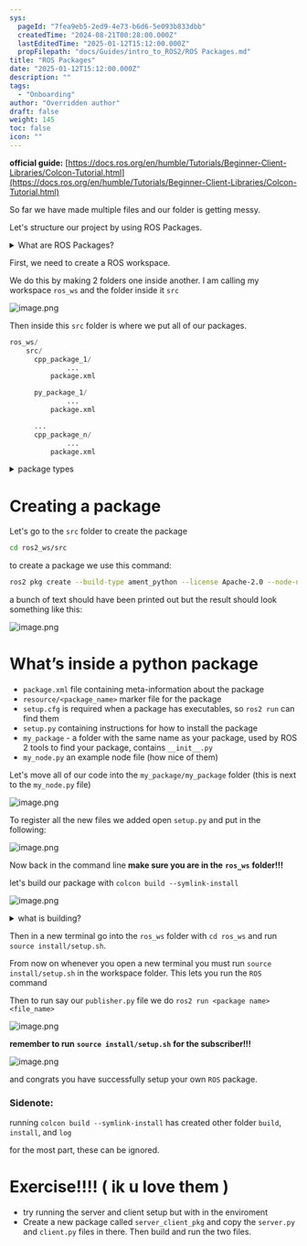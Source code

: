 ```yaml
---
sys:
  pageId: "7fea9eb5-2ed9-4e73-b6d6-5e093b833dbb"
  createdTime: "2024-08-21T00:28:00.000Z"
  lastEditedTime: "2025-01-12T15:12:00.000Z"
  propFilepath: "docs/Guides/intro_to_ROS2/ROS Packages.md"
title: "ROS Packages"
date: "2025-01-12T15:12:00.000Z"
description: ""
tags:
  - "Onboarding"
author: "Overridden author"
draft: false
weight: 145
toc: false
icon: ""
---
```


**official guide:** [https://docs.ros.org/en/humble/Tutorials/Beginner-Client-Libraries/Colcon-Tutorial.html](https://docs.ros.org/en/humble/Tutorials/Beginner-Client-Libraries/Colcon-Tutorial.html)

So far we have made multiple files and our folder is getting messy.

Let's structure our project by using ROS Packages.

<details>

<summary>What are ROS Packages?</summary>

ROS Packages are, as the name implies, packages of code that are highly sharable between ROS developers.

They consist of a folder, `package.xml` file, and source code

```python
      cpp_package_1/
		      ... imagine much code files here ..
          package.xml
```

</details>

First, we need to create a ROS workspace.

We do this by making 2 folders one inside another. I am calling my workspace `ros_ws` and the folder inside it `src`

![image.png](https://prod-files-secure.s3.us-west-2.amazonaws.com/d518164a-d88e-44d1-a4ee-3adb3bd8bce0/70706947-fd18-4537-a67b-e12946812d31/image.png?X-Amz-Algorithm=AWS4-HMAC-SHA256&X-Amz-Content-Sha256=UNSIGNED-PAYLOAD&X-Amz-Credential=ASIAZI2LB466YWNDOEOU%2F20250305%2Fus-west-2%2Fs3%2Faws4_request&X-Amz-Date=20250305T220758Z&X-Amz-Expires=3600&X-Amz-Security-Token=IQoJb3JpZ2luX2VjENb%2F%2F%2F%2F%2F%2F%2F%2F%2F%2FwEaCXVzLXdlc3QtMiJGMEQCIBwp0ROW3M2IuKxScbUxUSEtAt3WiTxUhXaKJPJAhE5cAiBhdR3toGt0y2b8uk97%2Bd9gawpKhMs8%2FDYfu%2BHJTBZ9CSr%2FAwgeEAAaDDYzNzQyMzE4MzgwNSIMU9Gx449N8gOYvetMKtwDdU7cWrx8Z3Mkgb%2BS5KuXTQmQSOgJ4DHVeoU0CCG59C%2BG%2Bpe%2FXE6Uu46UctmKFHpPH0RuaCyZg%2BlRzQnnRjLjvJOhfqsmjHTaBbsnLn8RWb9RqJu9cxPgE3AcCgNkGPiC1ZqNmY8nDVDgZf47OvP5tmL0dmGRrNjxaboCAY0yo%2FEY2YevRdo3sbrPFoA%2FMLlA3dDzs5LBtKj1TMI1El1UctpV6C1jSZh7LUDXhfIwSZjoIjTbDuusD%2FJ304yBrlQ15PT7789hoGNYyGG%2ByDrUvaej1002v2GxmYxSJhJ1bHRxn%2Fm%2BWvXKraVKVvj0x9gEKng5%2BEqUUsdV%2F1si3e2ajeU2i0bmCmMu6O3PzBgGHSNPd0g0u5cyI8w6Dwl7gZPR4N7aoHRyLq%2FBdxAr7vtfHcj9lOp%2BB4w9ccriyoVunuaOJ7u2l3zuV21Lpa9Dsoa48L5BnGcQPGEIL6e%2FcabE3BPN5%2BvGA2aB7answDHZmx5Ni0%2BKSB%2BZ373zHg%2FcuM5mMMDc6qBnuPG1Pmp6Lg4NheQMwryKsMN%2BcAZ04vAIFdzbT5J%2B8gCxcAyBjsNoBzm4w%2F%2BQM7z4%2Bl7D7KIAdco%2FyBexbdgci7ZLVj2VsWu9CVCZpYCfE%2BSy5q9%2FSx8wyYGjvgY6pgHO7BLwB2WDDOGxy53Zdk8tP2FoMRAcEkQ37n3JDK1JGn0a9NONbkhchffUh9FCtz2QuV7YAh51qDZ8EleVz1LJ16qJ5NEuGCVQl0dCJ0TRhjVOIcEbVrrDIMdfFwre6%2FPhwpLds%2BLDzXhSqscVC5nNYzVqWZiHbbW1Mz%2BLo6IiblyeR1%2FUdilpr308KK9kbYAZ9PMpD%2F53XwX6P711q6FLwhSVey8e&X-Amz-Signature=bf38b31af263b2281f1c6733c6621333162429c9b8eff86203334537ff1e45ac&X-Amz-SignedHeaders=host&x-id=GetObject)

Then inside this `src` folder is where we put all of our packages.

```python
ros_ws/
    src/
      cpp_package_1/
		      ...
          package.xml

      py_package_1/
		      ...
          package.xml

      ...
      cpp_package_n/
		      ...
          package.xml

```

<details>

<summary>package types</summary>

packages can be either `C++` or python.

the intern file structure is different for each but for this guide we will stick to creating python packages

</details>

# Creating a package

Let's go to the `src` folder to create the package

```bash
cd ros2_ws/src
```

to create a package we use this command:

```bash
ros2 pkg create --build-type ament_python --license Apache-2.0 --node-name my_node my_package
```

a bunch of text should have been printed out but the result should look something like this:

![image.png](https://prod-files-secure.s3.us-west-2.amazonaws.com/d518164a-d88e-44d1-a4ee-3adb3bd8bce0/e6cf1e3f-8512-4a3e-b131-079f800bf3e8/image.png?X-Amz-Algorithm=AWS4-HMAC-SHA256&X-Amz-Content-Sha256=UNSIGNED-PAYLOAD&X-Amz-Credential=ASIAZI2LB466YWNDOEOU%2F20250305%2Fus-west-2%2Fs3%2Faws4_request&X-Amz-Date=20250305T220758Z&X-Amz-Expires=3600&X-Amz-Security-Token=IQoJb3JpZ2luX2VjENb%2F%2F%2F%2F%2F%2F%2F%2F%2F%2FwEaCXVzLXdlc3QtMiJGMEQCIBwp0ROW3M2IuKxScbUxUSEtAt3WiTxUhXaKJPJAhE5cAiBhdR3toGt0y2b8uk97%2Bd9gawpKhMs8%2FDYfu%2BHJTBZ9CSr%2FAwgeEAAaDDYzNzQyMzE4MzgwNSIMU9Gx449N8gOYvetMKtwDdU7cWrx8Z3Mkgb%2BS5KuXTQmQSOgJ4DHVeoU0CCG59C%2BG%2Bpe%2FXE6Uu46UctmKFHpPH0RuaCyZg%2BlRzQnnRjLjvJOhfqsmjHTaBbsnLn8RWb9RqJu9cxPgE3AcCgNkGPiC1ZqNmY8nDVDgZf47OvP5tmL0dmGRrNjxaboCAY0yo%2FEY2YevRdo3sbrPFoA%2FMLlA3dDzs5LBtKj1TMI1El1UctpV6C1jSZh7LUDXhfIwSZjoIjTbDuusD%2FJ304yBrlQ15PT7789hoGNYyGG%2ByDrUvaej1002v2GxmYxSJhJ1bHRxn%2Fm%2BWvXKraVKVvj0x9gEKng5%2BEqUUsdV%2F1si3e2ajeU2i0bmCmMu6O3PzBgGHSNPd0g0u5cyI8w6Dwl7gZPR4N7aoHRyLq%2FBdxAr7vtfHcj9lOp%2BB4w9ccriyoVunuaOJ7u2l3zuV21Lpa9Dsoa48L5BnGcQPGEIL6e%2FcabE3BPN5%2BvGA2aB7answDHZmx5Ni0%2BKSB%2BZ373zHg%2FcuM5mMMDc6qBnuPG1Pmp6Lg4NheQMwryKsMN%2BcAZ04vAIFdzbT5J%2B8gCxcAyBjsNoBzm4w%2F%2BQM7z4%2Bl7D7KIAdco%2FyBexbdgci7ZLVj2VsWu9CVCZpYCfE%2BSy5q9%2FSx8wyYGjvgY6pgHO7BLwB2WDDOGxy53Zdk8tP2FoMRAcEkQ37n3JDK1JGn0a9NONbkhchffUh9FCtz2QuV7YAh51qDZ8EleVz1LJ16qJ5NEuGCVQl0dCJ0TRhjVOIcEbVrrDIMdfFwre6%2FPhwpLds%2BLDzXhSqscVC5nNYzVqWZiHbbW1Mz%2BLo6IiblyeR1%2FUdilpr308KK9kbYAZ9PMpD%2F53XwX6P711q6FLwhSVey8e&X-Amz-Signature=e168cb97d916c93313f3d7c203171b14462d3424b399c79036755a5d56bbfce6&X-Amz-SignedHeaders=host&x-id=GetObject)

# What’s inside a python package

- `package.xml` file containing meta-information about the package
- `resource/<package_name>` marker file for the package
- `setup.cfg` is required when a package has executables, so `ros2 run` can find them
- `setup.py` containing instructions for how to install the package
- `my_package` - a folder with the same name as your package, used by ROS 2 tools to find your package, contains `__init__.py`
- `my_node.py` an example node file (how nice of them)

Let's move all of our code into the `my_package/my_package` folder (this is next to the `my_node.py` file)

![image.png](https://prod-files-secure.s3.us-west-2.amazonaws.com/d518164a-d88e-44d1-a4ee-3adb3bd8bce0/9ce58f11-0da9-4d3e-b86d-506a9685d378/image.png?X-Amz-Algorithm=AWS4-HMAC-SHA256&X-Amz-Content-Sha256=UNSIGNED-PAYLOAD&X-Amz-Credential=ASIAZI2LB466YWNDOEOU%2F20250305%2Fus-west-2%2Fs3%2Faws4_request&X-Amz-Date=20250305T220758Z&X-Amz-Expires=3600&X-Amz-Security-Token=IQoJb3JpZ2luX2VjENb%2F%2F%2F%2F%2F%2F%2F%2F%2F%2FwEaCXVzLXdlc3QtMiJGMEQCIBwp0ROW3M2IuKxScbUxUSEtAt3WiTxUhXaKJPJAhE5cAiBhdR3toGt0y2b8uk97%2Bd9gawpKhMs8%2FDYfu%2BHJTBZ9CSr%2FAwgeEAAaDDYzNzQyMzE4MzgwNSIMU9Gx449N8gOYvetMKtwDdU7cWrx8Z3Mkgb%2BS5KuXTQmQSOgJ4DHVeoU0CCG59C%2BG%2Bpe%2FXE6Uu46UctmKFHpPH0RuaCyZg%2BlRzQnnRjLjvJOhfqsmjHTaBbsnLn8RWb9RqJu9cxPgE3AcCgNkGPiC1ZqNmY8nDVDgZf47OvP5tmL0dmGRrNjxaboCAY0yo%2FEY2YevRdo3sbrPFoA%2FMLlA3dDzs5LBtKj1TMI1El1UctpV6C1jSZh7LUDXhfIwSZjoIjTbDuusD%2FJ304yBrlQ15PT7789hoGNYyGG%2ByDrUvaej1002v2GxmYxSJhJ1bHRxn%2Fm%2BWvXKraVKVvj0x9gEKng5%2BEqUUsdV%2F1si3e2ajeU2i0bmCmMu6O3PzBgGHSNPd0g0u5cyI8w6Dwl7gZPR4N7aoHRyLq%2FBdxAr7vtfHcj9lOp%2BB4w9ccriyoVunuaOJ7u2l3zuV21Lpa9Dsoa48L5BnGcQPGEIL6e%2FcabE3BPN5%2BvGA2aB7answDHZmx5Ni0%2BKSB%2BZ373zHg%2FcuM5mMMDc6qBnuPG1Pmp6Lg4NheQMwryKsMN%2BcAZ04vAIFdzbT5J%2B8gCxcAyBjsNoBzm4w%2F%2BQM7z4%2Bl7D7KIAdco%2FyBexbdgci7ZLVj2VsWu9CVCZpYCfE%2BSy5q9%2FSx8wyYGjvgY6pgHO7BLwB2WDDOGxy53Zdk8tP2FoMRAcEkQ37n3JDK1JGn0a9NONbkhchffUh9FCtz2QuV7YAh51qDZ8EleVz1LJ16qJ5NEuGCVQl0dCJ0TRhjVOIcEbVrrDIMdfFwre6%2FPhwpLds%2BLDzXhSqscVC5nNYzVqWZiHbbW1Mz%2BLo6IiblyeR1%2FUdilpr308KK9kbYAZ9PMpD%2F53XwX6P711q6FLwhSVey8e&X-Amz-Signature=e3b691a8c94f715afeb91af3dcc8b0dbf3ae590b177c2088a2feb669d9965abc&X-Amz-SignedHeaders=host&x-id=GetObject)

To register all the new files we added open `setup.py` and put in the following:

![image.png](https://prod-files-secure.s3.us-west-2.amazonaws.com/d518164a-d88e-44d1-a4ee-3adb3bd8bce0/1cd7c262-4cae-4496-9d75-c178537d24a2/image.png?X-Amz-Algorithm=AWS4-HMAC-SHA256&X-Amz-Content-Sha256=UNSIGNED-PAYLOAD&X-Amz-Credential=ASIAZI2LB466YWNDOEOU%2F20250305%2Fus-west-2%2Fs3%2Faws4_request&X-Amz-Date=20250305T220758Z&X-Amz-Expires=3600&X-Amz-Security-Token=IQoJb3JpZ2luX2VjENb%2F%2F%2F%2F%2F%2F%2F%2F%2F%2FwEaCXVzLXdlc3QtMiJGMEQCIBwp0ROW3M2IuKxScbUxUSEtAt3WiTxUhXaKJPJAhE5cAiBhdR3toGt0y2b8uk97%2Bd9gawpKhMs8%2FDYfu%2BHJTBZ9CSr%2FAwgeEAAaDDYzNzQyMzE4MzgwNSIMU9Gx449N8gOYvetMKtwDdU7cWrx8Z3Mkgb%2BS5KuXTQmQSOgJ4DHVeoU0CCG59C%2BG%2Bpe%2FXE6Uu46UctmKFHpPH0RuaCyZg%2BlRzQnnRjLjvJOhfqsmjHTaBbsnLn8RWb9RqJu9cxPgE3AcCgNkGPiC1ZqNmY8nDVDgZf47OvP5tmL0dmGRrNjxaboCAY0yo%2FEY2YevRdo3sbrPFoA%2FMLlA3dDzs5LBtKj1TMI1El1UctpV6C1jSZh7LUDXhfIwSZjoIjTbDuusD%2FJ304yBrlQ15PT7789hoGNYyGG%2ByDrUvaej1002v2GxmYxSJhJ1bHRxn%2Fm%2BWvXKraVKVvj0x9gEKng5%2BEqUUsdV%2F1si3e2ajeU2i0bmCmMu6O3PzBgGHSNPd0g0u5cyI8w6Dwl7gZPR4N7aoHRyLq%2FBdxAr7vtfHcj9lOp%2BB4w9ccriyoVunuaOJ7u2l3zuV21Lpa9Dsoa48L5BnGcQPGEIL6e%2FcabE3BPN5%2BvGA2aB7answDHZmx5Ni0%2BKSB%2BZ373zHg%2FcuM5mMMDc6qBnuPG1Pmp6Lg4NheQMwryKsMN%2BcAZ04vAIFdzbT5J%2B8gCxcAyBjsNoBzm4w%2F%2BQM7z4%2Bl7D7KIAdco%2FyBexbdgci7ZLVj2VsWu9CVCZpYCfE%2BSy5q9%2FSx8wyYGjvgY6pgHO7BLwB2WDDOGxy53Zdk8tP2FoMRAcEkQ37n3JDK1JGn0a9NONbkhchffUh9FCtz2QuV7YAh51qDZ8EleVz1LJ16qJ5NEuGCVQl0dCJ0TRhjVOIcEbVrrDIMdfFwre6%2FPhwpLds%2BLDzXhSqscVC5nNYzVqWZiHbbW1Mz%2BLo6IiblyeR1%2FUdilpr308KK9kbYAZ9PMpD%2F53XwX6P711q6FLwhSVey8e&X-Amz-Signature=ec8edff85750467e5d81beaa90c33c21aeb71f00ba88779e58e08b04fbc94917&X-Amz-SignedHeaders=host&x-id=GetObject)

Now back in the command line **make sure you are in the** **`ros_ws`** **folder!!!**

let's build our package with `colcon build --symlink-install`

![image.png](https://prod-files-secure.s3.us-west-2.amazonaws.com/d518164a-d88e-44d1-a4ee-3adb3bd8bce0/2f2a0d27-b173-48fd-b189-5f5c0ce65619/image.png?X-Amz-Algorithm=AWS4-HMAC-SHA256&X-Amz-Content-Sha256=UNSIGNED-PAYLOAD&X-Amz-Credential=ASIAZI2LB466YWNDOEOU%2F20250305%2Fus-west-2%2Fs3%2Faws4_request&X-Amz-Date=20250305T220758Z&X-Amz-Expires=3600&X-Amz-Security-Token=IQoJb3JpZ2luX2VjENb%2F%2F%2F%2F%2F%2F%2F%2F%2F%2FwEaCXVzLXdlc3QtMiJGMEQCIBwp0ROW3M2IuKxScbUxUSEtAt3WiTxUhXaKJPJAhE5cAiBhdR3toGt0y2b8uk97%2Bd9gawpKhMs8%2FDYfu%2BHJTBZ9CSr%2FAwgeEAAaDDYzNzQyMzE4MzgwNSIMU9Gx449N8gOYvetMKtwDdU7cWrx8Z3Mkgb%2BS5KuXTQmQSOgJ4DHVeoU0CCG59C%2BG%2Bpe%2FXE6Uu46UctmKFHpPH0RuaCyZg%2BlRzQnnRjLjvJOhfqsmjHTaBbsnLn8RWb9RqJu9cxPgE3AcCgNkGPiC1ZqNmY8nDVDgZf47OvP5tmL0dmGRrNjxaboCAY0yo%2FEY2YevRdo3sbrPFoA%2FMLlA3dDzs5LBtKj1TMI1El1UctpV6C1jSZh7LUDXhfIwSZjoIjTbDuusD%2FJ304yBrlQ15PT7789hoGNYyGG%2ByDrUvaej1002v2GxmYxSJhJ1bHRxn%2Fm%2BWvXKraVKVvj0x9gEKng5%2BEqUUsdV%2F1si3e2ajeU2i0bmCmMu6O3PzBgGHSNPd0g0u5cyI8w6Dwl7gZPR4N7aoHRyLq%2FBdxAr7vtfHcj9lOp%2BB4w9ccriyoVunuaOJ7u2l3zuV21Lpa9Dsoa48L5BnGcQPGEIL6e%2FcabE3BPN5%2BvGA2aB7answDHZmx5Ni0%2BKSB%2BZ373zHg%2FcuM5mMMDc6qBnuPG1Pmp6Lg4NheQMwryKsMN%2BcAZ04vAIFdzbT5J%2B8gCxcAyBjsNoBzm4w%2F%2BQM7z4%2Bl7D7KIAdco%2FyBexbdgci7ZLVj2VsWu9CVCZpYCfE%2BSy5q9%2FSx8wyYGjvgY6pgHO7BLwB2WDDOGxy53Zdk8tP2FoMRAcEkQ37n3JDK1JGn0a9NONbkhchffUh9FCtz2QuV7YAh51qDZ8EleVz1LJ16qJ5NEuGCVQl0dCJ0TRhjVOIcEbVrrDIMdfFwre6%2FPhwpLds%2BLDzXhSqscVC5nNYzVqWZiHbbW1Mz%2BLo6IiblyeR1%2FUdilpr308KK9kbYAZ9PMpD%2F53XwX6P711q6FLwhSVey8e&X-Amz-Signature=3f81d7353792d3285198e48cce5b4930ade175218c74ba0f21bebe8abfc0e849&X-Amz-SignedHeaders=host&x-id=GetObject)

<details>

<summary>what is building?</summary>

if you are a CS major at Rose-Hulman you will learn the answer to this in CSSE132

but TLDR; is it combines all the code files into one program that can be run easily 

</details>

Then in a new terminal go into the `ros_ws` folder with `cd ros_ws` and run `source install/setup.sh`. 

From now on whenever you open a new terminal you must run `source install/setup.sh` in the workspace folder. This lets you run the `ROS` command

Then to run say our `publisher.py` file we do `ros2 run <package name> <file_name>`

![image.png](https://prod-files-secure.s3.us-west-2.amazonaws.com/d518164a-d88e-44d1-a4ee-3adb3bd8bce0/4f4b1219-3a44-4632-aa0a-ce3471699f59/image.png?X-Amz-Algorithm=AWS4-HMAC-SHA256&X-Amz-Content-Sha256=UNSIGNED-PAYLOAD&X-Amz-Credential=ASIAZI2LB466YWNDOEOU%2F20250305%2Fus-west-2%2Fs3%2Faws4_request&X-Amz-Date=20250305T220758Z&X-Amz-Expires=3600&X-Amz-Security-Token=IQoJb3JpZ2luX2VjENb%2F%2F%2F%2F%2F%2F%2F%2F%2F%2FwEaCXVzLXdlc3QtMiJGMEQCIBwp0ROW3M2IuKxScbUxUSEtAt3WiTxUhXaKJPJAhE5cAiBhdR3toGt0y2b8uk97%2Bd9gawpKhMs8%2FDYfu%2BHJTBZ9CSr%2FAwgeEAAaDDYzNzQyMzE4MzgwNSIMU9Gx449N8gOYvetMKtwDdU7cWrx8Z3Mkgb%2BS5KuXTQmQSOgJ4DHVeoU0CCG59C%2BG%2Bpe%2FXE6Uu46UctmKFHpPH0RuaCyZg%2BlRzQnnRjLjvJOhfqsmjHTaBbsnLn8RWb9RqJu9cxPgE3AcCgNkGPiC1ZqNmY8nDVDgZf47OvP5tmL0dmGRrNjxaboCAY0yo%2FEY2YevRdo3sbrPFoA%2FMLlA3dDzs5LBtKj1TMI1El1UctpV6C1jSZh7LUDXhfIwSZjoIjTbDuusD%2FJ304yBrlQ15PT7789hoGNYyGG%2ByDrUvaej1002v2GxmYxSJhJ1bHRxn%2Fm%2BWvXKraVKVvj0x9gEKng5%2BEqUUsdV%2F1si3e2ajeU2i0bmCmMu6O3PzBgGHSNPd0g0u5cyI8w6Dwl7gZPR4N7aoHRyLq%2FBdxAr7vtfHcj9lOp%2BB4w9ccriyoVunuaOJ7u2l3zuV21Lpa9Dsoa48L5BnGcQPGEIL6e%2FcabE3BPN5%2BvGA2aB7answDHZmx5Ni0%2BKSB%2BZ373zHg%2FcuM5mMMDc6qBnuPG1Pmp6Lg4NheQMwryKsMN%2BcAZ04vAIFdzbT5J%2B8gCxcAyBjsNoBzm4w%2F%2BQM7z4%2Bl7D7KIAdco%2FyBexbdgci7ZLVj2VsWu9CVCZpYCfE%2BSy5q9%2FSx8wyYGjvgY6pgHO7BLwB2WDDOGxy53Zdk8tP2FoMRAcEkQ37n3JDK1JGn0a9NONbkhchffUh9FCtz2QuV7YAh51qDZ8EleVz1LJ16qJ5NEuGCVQl0dCJ0TRhjVOIcEbVrrDIMdfFwre6%2FPhwpLds%2BLDzXhSqscVC5nNYzVqWZiHbbW1Mz%2BLo6IiblyeR1%2FUdilpr308KK9kbYAZ9PMpD%2F53XwX6P711q6FLwhSVey8e&X-Amz-Signature=51dab23a39abe28354545103c65569697d902c04b4f1291189bbaf792499e63f&X-Amz-SignedHeaders=host&x-id=GetObject)

**remember to run** **`source install/setup.sh`** **for the subscriber!!!**

![image.png](https://prod-files-secure.s3.us-west-2.amazonaws.com/d518164a-d88e-44d1-a4ee-3adb3bd8bce0/02121119-dad4-49ec-8356-c956108b4243/image.png?X-Amz-Algorithm=AWS4-HMAC-SHA256&X-Amz-Content-Sha256=UNSIGNED-PAYLOAD&X-Amz-Credential=ASIAZI2LB466YWNDOEOU%2F20250305%2Fus-west-2%2Fs3%2Faws4_request&X-Amz-Date=20250305T220758Z&X-Amz-Expires=3600&X-Amz-Security-Token=IQoJb3JpZ2luX2VjENb%2F%2F%2F%2F%2F%2F%2F%2F%2F%2FwEaCXVzLXdlc3QtMiJGMEQCIBwp0ROW3M2IuKxScbUxUSEtAt3WiTxUhXaKJPJAhE5cAiBhdR3toGt0y2b8uk97%2Bd9gawpKhMs8%2FDYfu%2BHJTBZ9CSr%2FAwgeEAAaDDYzNzQyMzE4MzgwNSIMU9Gx449N8gOYvetMKtwDdU7cWrx8Z3Mkgb%2BS5KuXTQmQSOgJ4DHVeoU0CCG59C%2BG%2Bpe%2FXE6Uu46UctmKFHpPH0RuaCyZg%2BlRzQnnRjLjvJOhfqsmjHTaBbsnLn8RWb9RqJu9cxPgE3AcCgNkGPiC1ZqNmY8nDVDgZf47OvP5tmL0dmGRrNjxaboCAY0yo%2FEY2YevRdo3sbrPFoA%2FMLlA3dDzs5LBtKj1TMI1El1UctpV6C1jSZh7LUDXhfIwSZjoIjTbDuusD%2FJ304yBrlQ15PT7789hoGNYyGG%2ByDrUvaej1002v2GxmYxSJhJ1bHRxn%2Fm%2BWvXKraVKVvj0x9gEKng5%2BEqUUsdV%2F1si3e2ajeU2i0bmCmMu6O3PzBgGHSNPd0g0u5cyI8w6Dwl7gZPR4N7aoHRyLq%2FBdxAr7vtfHcj9lOp%2BB4w9ccriyoVunuaOJ7u2l3zuV21Lpa9Dsoa48L5BnGcQPGEIL6e%2FcabE3BPN5%2BvGA2aB7answDHZmx5Ni0%2BKSB%2BZ373zHg%2FcuM5mMMDc6qBnuPG1Pmp6Lg4NheQMwryKsMN%2BcAZ04vAIFdzbT5J%2B8gCxcAyBjsNoBzm4w%2F%2BQM7z4%2Bl7D7KIAdco%2FyBexbdgci7ZLVj2VsWu9CVCZpYCfE%2BSy5q9%2FSx8wyYGjvgY6pgHO7BLwB2WDDOGxy53Zdk8tP2FoMRAcEkQ37n3JDK1JGn0a9NONbkhchffUh9FCtz2QuV7YAh51qDZ8EleVz1LJ16qJ5NEuGCVQl0dCJ0TRhjVOIcEbVrrDIMdfFwre6%2FPhwpLds%2BLDzXhSqscVC5nNYzVqWZiHbbW1Mz%2BLo6IiblyeR1%2FUdilpr308KK9kbYAZ9PMpD%2F53XwX6P711q6FLwhSVey8e&X-Amz-Signature=2a0679e7661813734e5dc6477cac53252af16a1b3186d7354a59d9c9eb531ea4&X-Amz-SignedHeaders=host&x-id=GetObject)

and congrats you have successfully setup your own `ROS` package.

### Sidenote:

running `colcon build --symlink-install` has created other folder `build`, `install`, and `log`

for the most part, these can be ignored.

# Exercise!!!! ( ik u love them )

- try running the server and client setup but with in the enviroment
- Create a new package called `server_client_pkg` and copy the `server.py` and `client.py` files in there. Then build and run the two files.
